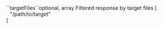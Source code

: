 <tr><td>``targetFiles``</td><td>optional, array</td>
<td>Filtered response by target files</td>
<td> [
  <div style="padding-left:10px;">"/path/to/target"</div>
  ]</td>
<td></td>
</tr>
